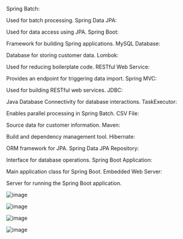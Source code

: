 

Spring Batch:

Used for batch processing.
Spring Data JPA:

Used for data access using JPA.
Spring Boot:

Framework for building Spring applications.
MySQL Database:

Database for storing customer data.
Lombok:

Used for reducing boilerplate code.
RESTful Web Service:

Provides an endpoint for triggering data import.
Spring MVC:

Used for building RESTful web services.
JDBC:

Java Database Connectivity for database interactions.
TaskExecutor:

Enables parallel processing in Spring Batch.
CSV File:

Source data for customer information.
Maven:

Build and dependency management tool.
Hibernate:

ORM framework for JPA.
Spring Data JPA Repository:

Interface for database operations.
Spring Boot Application:

Main application class for Spring Boot.
Embedded Web Server:

Server for running the Spring Boot application.






![image](https://github.com/satyamjaysawal/Spring-Boot-Spring-Batch-Processing-Projects/assets/108862706/b6e739e1-cb32-4b17-8508-f832f4a8653f)

![image](https://github.com/satyamjaysawal/Spring-Boot-Spring-Batch-Processing-Projects/assets/108862706/e1faca06-89d7-4d24-a90b-6594d731aedd)

![image](https://github.com/satyamjaysawal/Spring-Boot-Spring-Batch-Processing-Projects/assets/108862706/cdebdfda-c0b9-4e64-9b2b-6d9c730c90e2)

![image](https://github.com/satyamjaysawal/Spring-Boot-Spring-Batch-Processing-Projects/assets/108862706/5ad3226b-2241-4759-9790-98623adea85d)
